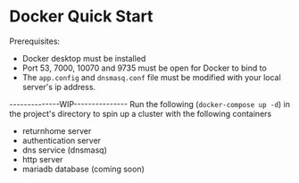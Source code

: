 # Docker Quick Start

Prerequisites:
- Docker desktop must be installed
- Port 53, 7000, 10070 and 9735 must be open for Docker to bind to
- The `app.config` and `dnsmasq.conf` file must be modified with your local server's ip address.

--------------WIP---------------
Run the following (`docker-compose up -d`) in the project's directory to spin up a cluster with the following containers
- returnhome server
- authentication server
- dns service (dnsmasq)
- http server
- mariadb database (coming soon)
